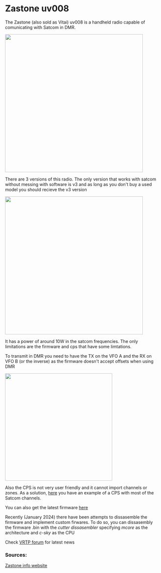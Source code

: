 # Zastone uv008

The Zastone (also sold as Vitai) uv008 is a handheld radio capable of comunicating with Satcom in DMR.

<img height="450" src="/../_img/radios/zastone_uv008.png" />

There are 3 versions of this radio. The only version that works with satcom without messing with software is v3 and as 
long as you don't buy a used model you should recieve the v3 version

<img height="450" src="/../_img/radios/uv008_models.jpg" />

It has a power of around 10W in the satcom frequencies.
The only limitations are the firmware and cps that have some limtations.

To transmit in DMR you need to have the TX on the VFO A and the RX on VFO B (or the inverse) as the firmware doesn't accept offsets when  using DMR

<img height="350" src="/../_img/radios/uv008_dmr.png" />

Also the CPS is not very user friendly and it cannot import channels or zones.
As a solution, [here](https://satcomradio.github.io/_files/zastone_cps.cps) you have an example of a CPS with most of the Satcom channels.

You can also get the latest firmware [here](https://satcomradio.github.io/_files/zastone_uv008_fw.rar)

Recently (January 2024) there have been attempts to dissasemble the firmware and implement custom firwares.
To do so, you can dissasembly the firmware .bin with the *cutter dissasembler* specifying *mcore* as the architecture and *c-sky* as the CPU
  
Check [VRTP forum](https://vrtp.ru/index.php?showtopic=33914&st=60) for latest news  

### Sources:

[Zastone info website](https://telegra.ph/Instrukciya-programmirovaniya-Zastone-UV008-v3-s-AES256-04-03)  

